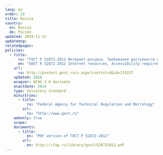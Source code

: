 ```yaml
---
lang: en
order: 19
title: Russia
country:
  en: Russia
  de: Росси́я
updated: 2019-11-22
updatemsg:
relatedpages:
policies:
  - title:
      ru: "ГОСТ Р 52872-2012 Интернет-ресурсы. Требования доступности для инвалидов по зрению"
      en: "GOST R 52872-2012 Internet resources. Accessibility requirements for the visually impaired"
    url:
      ru: http://protect.gost.ru/v.aspx?control=8&id=176157
    updated: 2014
    wcagver: WCAG 2.0 derivate
    enactdate: 2014
    type: Voluntary standard
    ministries:
      - title:
          ru: "Federal Agency for Technical Regulation and Metrology"
        url:
          ru: "http://www.gost.ru"
    webonly: true
    scope:
    documents:
      - title:
          en: "PDF version of ГОСТ Р 52872-2012"
        url:
          en: http://ifap.ru/library/gost/528722012.pdf
---
```

